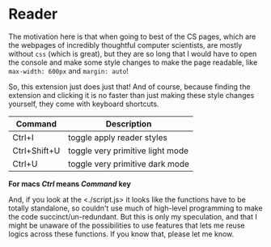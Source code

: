 # Reader

The motivation here is that when going to best of the CS pages, which
are the webpages of incredibly thoughtful computer scientists, 
are mostly without `css` (which is great), but they are so long that I
would have to open the console and make some style changes to make the
page readable, like `max-width: 600px` and `margin: auto`!

So, this extension just does just that! And of course, because
finding the extension and clicking it is no faster than just making
these style changes yourself, they come with keyboard shortcuts.

| Command | Description |
| --------| ------------|
| Ctrl+I  | toggle apply reader styles |
| Ctrl+Shift+U  | toggle very primitive light mode |
| Ctrl+U  |toggle very primitive dark mode |

**For macs *Ctrl* means *Command* key**

And, if you look at the <./script.js> it looks like the functions have
to be totally standalone, so couldn't use much of high-level
programming to make the code succinct/un-redundant. But this is only
my speculation, and that I might be unaware of the possibilities to
use features that lets me reuse logics across these functions. If you
know that, please let me know.
